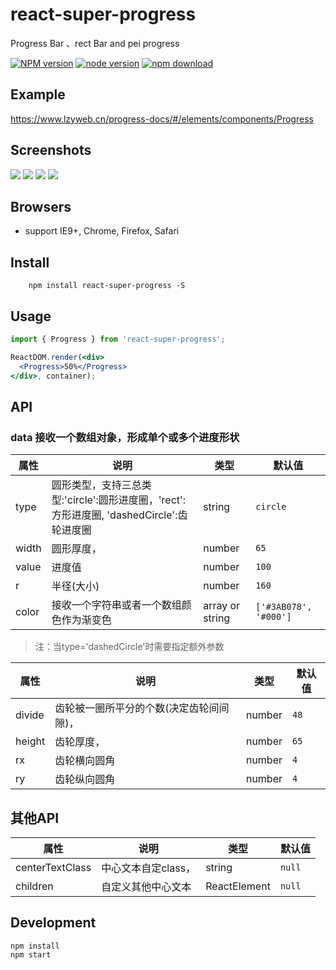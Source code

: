 # react-super-progress

Progress Bar 、rect Bar and pei progress

[![NPM version][npm-image]][npm-url]
[![node version][node-image]][node-url]
[![npm download][download-image]][download-url]

[npm-image]: http://img.shields.io/npm/v/rc-progress.svg?style=flat-square
[npm-url]: https://www.npmjs.com/package/react-super-progress
[node-image]: https://img.shields.io/badge/node.js-%3E=_0.10-green.svg?style=flat-square
[node-url]: http://nodejs.org/download/
[download-image]: http://img.shields.io/npm/v/rc-progress.svg?style=flat-square
[download-url]: https://www.npmjs.com/package/react-super-progress

## Example

https://www.lzyweb.cn/progress-docs/#/elements/components/Progress

## Screenshots

<img src="http://120.78.184.181/img/p1.jpeg" />
<img src="http://120.78.184.181/img/p2.jpeg" />
<img src="http://120.78.184.181/img/p3.jpeg" />
<img src="http://120.78.184.181/img/p4.jpeg" />

## Browsers

* support IE9+, Chrome, Firefox, Safari

## Install

```ssh
    npm install react-super-progress -S
```

## Usage

```jsx
import { Progress } from 'react-super-progress';

ReactDOM.render(<div>
  <Progress>50%</Progress>
</div>, container);
```

## API
### data 接收一个数组对象，形成单个或多个进度形状

|   属性         |                       说明                       |  类型   |   默认值    |
| ---------------| ------------------------------------------------ | ------- | ----------- |
| type     | 圆形类型，支持三总类型:'circle':圆形进度圈，'rect':方形进度圈, 'dashedCircle':齿轮进度圈  | string  | ``circle`` |
| width     | 圆形厚度，                                                | number  | ``65`` |
| value   | 进度值                                                   | number  | ``100`` |
| r      | 半径(大小)                                                  | number  | ``160`` |
| color  | 接收一个字符串或者一个数组颜色作为渐变色              | array or string  | ``['#3AB078', '#000']`` |

> 注：当type='dashedCircle'时需要指定额外参数

|   属性         |                       说明                       |  类型   |   默认值    |
| ---------------| ------------------------------------------------ | ------- | ----------- |
| divide     | 齿轮被一圈所平分的个数(决定齿轮间间隙)，                    | number  | ``48`` |
| height     | 齿轮厚度，                                             | number  | ``65`` |
| rx  | 齿轮横向圆角                                                   | number  | ``4`` |
| ry    | 齿轮纵向圆角                                                 | number  | ``4`` |


## 其他API

|   属性         |                       说明                       |  类型   |   默认值    |
| ---------------| ------------------------------------------------ | ------- | ----------- |
| centerTextClass | 中心文本自定class，                                | string  | ``null`` |
| children  | 自定义其他中心文本                                      | ReactElement  | ``null`` |


## Development

```
npm install
npm start
```
